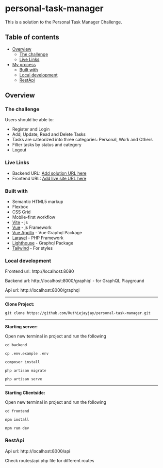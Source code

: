 # personal-task-manager

This is a solution to the Personal Task Manager Challenge.

## Table of contents

- [Overview](#overview)
  - [The challenge](#the-challenge)
  - [Live Links](#live-links)
- [My process](#my-process)
  - [Built with](#built-with)
  - [Local development](#local-development)
  - [RestApi](#restapi)

## Overview

### The challenge

Users should be able to:

- Register and Login
- Add, Update, Read and Delete Tasks
- Tasks are cateorized into three categories: Personal, Work and Others
- Filter tasks by status and category
- Logout

### Live Links

- Backend URL: [Add solution URL here](https://your-solution-url.com)
- Frontend URL: [Add live site URL here](https://your-live-site-url.com)

### Built with

- Semantic HTML5 markup
- Flexbox
- CSS Grid
- Mobile-first workflow
- [Vite](https://vitejs.dev/) - js
- [Vue](https://vuejs.org/) - js Framework
- [Vue Apollo](https://apollo.vuejs.org/) - Vue Graphql Package
- [Laravel](https://laravel.com/) - PHP Framework
- [Lighthouse](https://lighthouse-php.com/) - Graphql Package
- [Tailwind](https://tailwindcss.com/) - For styles


### Local development

Frontend url: http://localhost:8080

Backend url: http://localhost:8000/graphiql - for GraphQL Playground

Api url: http://localhost:8000/graphql

---
<strong>Clone Project:</strong>
```
git clone https://github.com/Ruthiejayjay/personal-task-manager.git
```
---
<strong>Starting server:</strong>

Open new terminal in project and run the following
```
cd backend

cp .env.example .env

composer install

php artisan migrate

php artisan serve
```
---
<strong>Starting Clientside:</strong>

Open new terminal in project and run the following
```
cd frontend

npm install

npm run dev
```

### RestApi
Api url: http://localhost:8000/api

Check routes/api.php file for different routes